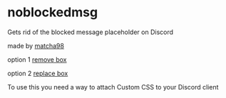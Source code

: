 # noblockedmsg
Gets rid of the blocked message placeholder on Discord

made by [matcha98](https://www.github.com/matcha98qx)

option 1 [remove box](REMOVE.css)

option 2 [replace box](ALT_REPLACE.css)

To use this you need a way to attach Custom CSS to your Discord client
